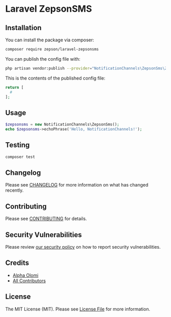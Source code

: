 # Laravel ZepsonSMS

## Installation

You can install the package via composer:

```bash
composer require zepson/laravel-zepsonsms
```

You can publish the config file with:
```bash
php artisan vendor:publish --provider="NotificationChannels\ZepsonSms\ZepsonSmsServiceProvider" --tag="zepsonsms-config"
```

This is the contents of the published config file:

```php
return [
  #
];
```

## Usage

```php
$zepsonsms = new NotificationChannels\ZepsonSms();
echo $zepsonsms->echoPhrase('Hello, NotificationChannels!');
```

## Testing

```bash
composer test
```

## Changelog

Please see [CHANGELOG](CHANGELOG.md) for more information on what has changed recently.

## Contributing

Please see [CONTRIBUTING](.github/CONTRIBUTING.md) for details.

## Security Vulnerabilities

Please review [our security policy](../../security/policy) on how to report security vulnerabilities.

## Credits

- [Alpha Olomi](https://github.com/Zepson-Technologies)
- [All Contributors](../../contributors)

## License

The MIT License (MIT). Please see [License File](LICENSE.md) for more information.
